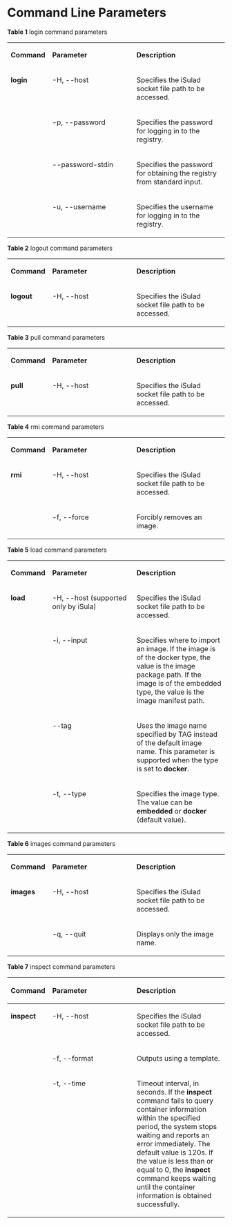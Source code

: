 # Command Line Parameters<a name="EN-US_TOPIC_0189976936"></a>

**Table  1**  login command parameters

<a name="en-us_topic_0189976507_table2711184314112"></a>
<table><tbody><tr id="en-us_topic_0189976507_row177121143201110"><td class="cellrowborder" valign="top" width="17.333333333333336%"><p id="en-us_topic_0189976507_p16712154311113"><a name="en-us_topic_0189976507_p16712154311113"></a><a name="en-us_topic_0189976507_p16712154311113"></a><strong id="en-us_topic_0189976507_b1571224341119"><a name="en-us_topic_0189976507_b1571224341119"></a><a name="en-us_topic_0189976507_b1571224341119"></a>Command</strong></p>
</td>
<td class="cellrowborder" valign="top" width="39.57575757575758%"><p id="en-us_topic_0189976507_p1071211432116"><a name="en-us_topic_0189976507_p1071211432116"></a><a name="en-us_topic_0189976507_p1071211432116"></a><strong id="en-us_topic_0189976507_b1078810212012"><a name="en-us_topic_0189976507_b1078810212012"></a><a name="en-us_topic_0189976507_b1078810212012"></a>Parameter</strong></p>
</td>
<td class="cellrowborder" valign="top" width="43.09090909090909%"><p id="en-us_topic_0189976507_p11712124311116"><a name="en-us_topic_0189976507_p11712124311116"></a><a name="en-us_topic_0189976507_p11712124311116"></a><strong id="en-us_topic_0189976507_b1712043161118"><a name="en-us_topic_0189976507_b1712043161118"></a><a name="en-us_topic_0189976507_b1712043161118"></a>Description</strong></p>
</td>
</tr>
<tr id="en-us_topic_0189976507_row1571284315113"><td class="cellrowborder" rowspan="4" valign="top" width="17.333333333333336%"><p id="en-us_topic_0189976507_p187121043111117"><a name="en-us_topic_0189976507_p187121043111117"></a><a name="en-us_topic_0189976507_p187121043111117"></a><strong id="en-us_topic_0189976507_b12712164314118"><a name="en-us_topic_0189976507_b12712164314118"></a><a name="en-us_topic_0189976507_b12712164314118"></a>login</strong></p>
<p id="en-us_topic_0189976507_p271254317113"><a name="en-us_topic_0189976507_p271254317113"></a><a name="en-us_topic_0189976507_p271254317113"></a>&nbsp;&nbsp;</p>
<p id="en-us_topic_0189976507_p413723611129"><a name="en-us_topic_0189976507_p413723611129"></a><a name="en-us_topic_0189976507_p413723611129"></a>&nbsp;&nbsp;</p>
</td>
<td class="cellrowborder" valign="top" width="39.57575757575758%"><p id="en-us_topic_0189976507_p971364391118"><a name="en-us_topic_0189976507_p971364391118"></a><a name="en-us_topic_0189976507_p971364391118"></a>-H, --host</p>
</td>
<td class="cellrowborder" valign="top" width="43.09090909090909%"><p id="en-us_topic_0189976507_p14713154351120"><a name="en-us_topic_0189976507_p14713154351120"></a><a name="en-us_topic_0189976507_p14713154351120"></a>Specifies the iSulad socket file path to be accessed.</p>
</td>
</tr>
<tr id="en-us_topic_0189976507_row571384310116"><td class="cellrowborder" valign="top"><p id="en-us_topic_0189976507_p729436131214"><a name="en-us_topic_0189976507_p729436131214"></a><a name="en-us_topic_0189976507_p729436131214"></a>-p, --password</p>
</td>
<td class="cellrowborder" valign="top"><p id="en-us_topic_0189976507_p771354351120"><a name="en-us_topic_0189976507_p771354351120"></a><a name="en-us_topic_0189976507_p771354351120"></a>Specifies the password for logging in to the registry.</p>
</td>
</tr>
<tr id="en-us_topic_0189976507_row27131443131115"><td class="cellrowborder" valign="top"><p id="en-us_topic_0189976507_p13237162231210"><a name="en-us_topic_0189976507_p13237162231210"></a><a name="en-us_topic_0189976507_p13237162231210"></a>--password-stdin</p>
</td>
<td class="cellrowborder" valign="top"><p id="en-us_topic_0189976507_p12713194361119"><a name="en-us_topic_0189976507_p12713194361119"></a><a name="en-us_topic_0189976507_p12713194361119"></a>Specifies the password for obtaining the registry from standard input.</p>
</td>
</tr>
<tr id="en-us_topic_0189976507_row18137736121210"><td class="cellrowborder" valign="top"><p id="en-us_topic_0189976507_p67589587125"><a name="en-us_topic_0189976507_p67589587125"></a><a name="en-us_topic_0189976507_p67589587125"></a>-u, --username</p>
</td>
<td class="cellrowborder" valign="top"><p id="en-us_topic_0189976507_p01381036131216"><a name="en-us_topic_0189976507_p01381036131216"></a><a name="en-us_topic_0189976507_p01381036131216"></a>Specifies the username for logging in to the registry.</p>
</td>
</tr>
</tbody>
</table>

**Table  2**  logout command parameters

<a name="en-us_topic_0189976507_table184058282137"></a>
<table><tbody><tr id="en-us_topic_0189976507_row16405728151310"><td class="cellrowborder" valign="top" width="17.333333333333336%"><p id="en-us_topic_0189976507_p1040592811315"><a name="en-us_topic_0189976507_p1040592811315"></a><a name="en-us_topic_0189976507_p1040592811315"></a><strong id="en-us_topic_0189976507_b1240572820135"><a name="en-us_topic_0189976507_b1240572820135"></a><a name="en-us_topic_0189976507_b1240572820135"></a>Command</strong></p>
</td>
<td class="cellrowborder" valign="top" width="39.57575757575758%"><p id="en-us_topic_0189976507_p1040532801312"><a name="en-us_topic_0189976507_p1040532801312"></a><a name="en-us_topic_0189976507_p1040532801312"></a><strong id="en-us_topic_0189976507_b813471217206"><a name="en-us_topic_0189976507_b813471217206"></a><a name="en-us_topic_0189976507_b813471217206"></a>Parameter</strong></p>
</td>
<td class="cellrowborder" valign="top" width="43.09090909090909%"><p id="en-us_topic_0189976507_p11406162812133"><a name="en-us_topic_0189976507_p11406162812133"></a><a name="en-us_topic_0189976507_p11406162812133"></a><strong id="en-us_topic_0189976507_b3406528151311"><a name="en-us_topic_0189976507_b3406528151311"></a><a name="en-us_topic_0189976507_b3406528151311"></a>Description</strong></p>
</td>
</tr>
<tr id="en-us_topic_0189976507_row10406152811133"><td class="cellrowborder" valign="top" width="17.333333333333336%"><p id="en-us_topic_0189976507_p20406122814138"><a name="en-us_topic_0189976507_p20406122814138"></a><a name="en-us_topic_0189976507_p20406122814138"></a><strong id="en-us_topic_0189976507_b340692817135"><a name="en-us_topic_0189976507_b340692817135"></a><a name="en-us_topic_0189976507_b340692817135"></a>logout</strong></p>
</td>
<td class="cellrowborder" valign="top" width="39.57575757575758%"><p id="en-us_topic_0189976507_p343864611136"><a name="en-us_topic_0189976507_p343864611136"></a><a name="en-us_topic_0189976507_p343864611136"></a>-H, --host</p>
</td>
<td class="cellrowborder" valign="top" width="43.09090909090909%"><p id="en-us_topic_0189976507_p124171654131315"><a name="en-us_topic_0189976507_p124171654131315"></a><a name="en-us_topic_0189976507_p124171654131315"></a>Specifies the iSulad socket file path to be accessed.</p>
</td>
</tr>
</tbody>
</table>

**Table  3**  pull command parameters

<a name="en-us_topic_0189976507_table157501230181515"></a>
<table><tbody><tr id="en-us_topic_0189976507_row20751153041513"><td class="cellrowborder" valign="top" width="17.333333333333336%"><p id="en-us_topic_0189976507_p17511301150"><a name="en-us_topic_0189976507_p17511301150"></a><a name="en-us_topic_0189976507_p17511301150"></a><strong id="en-us_topic_0189976507_b3751113041513"><a name="en-us_topic_0189976507_b3751113041513"></a><a name="en-us_topic_0189976507_b3751113041513"></a>Command</strong></p>
</td>
<td class="cellrowborder" valign="top" width="39.57575757575758%"><p id="en-us_topic_0189976507_p175118309158"><a name="en-us_topic_0189976507_p175118309158"></a><a name="en-us_topic_0189976507_p175118309158"></a><strong id="en-us_topic_0189976507_b186201755172311"><a name="en-us_topic_0189976507_b186201755172311"></a><a name="en-us_topic_0189976507_b186201755172311"></a>Parameter</strong></p>
</td>
<td class="cellrowborder" valign="top" width="43.09090909090909%"><p id="en-us_topic_0189976507_p6751630181519"><a name="en-us_topic_0189976507_p6751630181519"></a><a name="en-us_topic_0189976507_p6751630181519"></a><strong id="en-us_topic_0189976507_b775111304153"><a name="en-us_topic_0189976507_b775111304153"></a><a name="en-us_topic_0189976507_b775111304153"></a>Description</strong></p>
</td>
</tr>
<tr id="en-us_topic_0189976507_row147511030141520"><td class="cellrowborder" valign="top" width="17.333333333333336%"><p id="en-us_topic_0189976507_p1175143041512"><a name="en-us_topic_0189976507_p1175143041512"></a><a name="en-us_topic_0189976507_p1175143041512"></a><strong id="en-us_topic_0189976507_b87511530201515"><a name="en-us_topic_0189976507_b87511530201515"></a><a name="en-us_topic_0189976507_b87511530201515"></a>pull</strong></p>
</td>
<td class="cellrowborder" valign="top" width="39.57575757575758%"><p id="en-us_topic_0189976507_p1075117303152"><a name="en-us_topic_0189976507_p1075117303152"></a><a name="en-us_topic_0189976507_p1075117303152"></a>-H, --host</p>
</td>
<td class="cellrowborder" valign="top" width="43.09090909090909%"><p id="en-us_topic_0189976507_p5752730141519"><a name="en-us_topic_0189976507_p5752730141519"></a><a name="en-us_topic_0189976507_p5752730141519"></a>Specifies the iSulad socket file path to be accessed.</p>
</td>
</tr>
</tbody>
</table>

**Table  4**  rmi command parameters

<a name="en-us_topic_0189976507_table856181871617"></a>
<table><tbody><tr id="en-us_topic_0189976507_row9566182166"><td class="cellrowborder" valign="top" width="17.333333333333336%"><p id="en-us_topic_0189976507_p65751821619"><a name="en-us_topic_0189976507_p65751821619"></a><a name="en-us_topic_0189976507_p65751821619"></a><strong id="en-us_topic_0189976507_b175701851613"><a name="en-us_topic_0189976507_b175701851613"></a><a name="en-us_topic_0189976507_b175701851613"></a>Command</strong></p>
</td>
<td class="cellrowborder" valign="top" width="39.57575757575758%"><p id="en-us_topic_0189976507_p4572187167"><a name="en-us_topic_0189976507_p4572187167"></a><a name="en-us_topic_0189976507_p4572187167"></a><strong id="en-us_topic_0189976507_b10151044162317"><a name="en-us_topic_0189976507_b10151044162317"></a><a name="en-us_topic_0189976507_b10151044162317"></a>Parameter</strong></p>
</td>
<td class="cellrowborder" valign="top" width="43.09090909090909%"><p id="en-us_topic_0189976507_p13571818161617"><a name="en-us_topic_0189976507_p13571818161617"></a><a name="en-us_topic_0189976507_p13571818161617"></a><strong id="en-us_topic_0189976507_b165718184168"><a name="en-us_topic_0189976507_b165718184168"></a><a name="en-us_topic_0189976507_b165718184168"></a>Description</strong></p>
</td>
</tr>
<tr id="en-us_topic_0189976507_row1857141861616"><td class="cellrowborder" rowspan="2" valign="top" width="17.333333333333336%"><p id="en-us_topic_0189976507_p65731811165"><a name="en-us_topic_0189976507_p65731811165"></a><a name="en-us_topic_0189976507_p65731811165"></a><strong id="en-us_topic_0189976507_b1657151831616"><a name="en-us_topic_0189976507_b1657151831616"></a><a name="en-us_topic_0189976507_b1657151831616"></a>rmi</strong></p>
<p id="en-us_topic_0189976507_p98391452101617"><a name="en-us_topic_0189976507_p98391452101617"></a><a name="en-us_topic_0189976507_p98391452101617"></a>&nbsp;&nbsp;</p>
</td>
<td class="cellrowborder" valign="top" width="39.57575757575758%"><p id="en-us_topic_0189976507_p46405453292"><a name="en-us_topic_0189976507_p46405453292"></a><a name="en-us_topic_0189976507_p46405453292"></a>-H, --host</p>
</td>
<td class="cellrowborder" valign="top" width="43.09090909090909%"><p id="en-us_topic_0189976507_p144457259170"><a name="en-us_topic_0189976507_p144457259170"></a><a name="en-us_topic_0189976507_p144457259170"></a>Specifies the iSulad socket file path to be accessed.</p>
</td>
</tr>
<tr id="en-us_topic_0189976507_row14839105212164"><td class="cellrowborder" valign="top"><p id="en-us_topic_0189976507_p351121131713"><a name="en-us_topic_0189976507_p351121131713"></a><a name="en-us_topic_0189976507_p351121131713"></a>-f, --force</p>
</td>
<td class="cellrowborder" valign="top"><p id="en-us_topic_0189976507_p25761881619"><a name="en-us_topic_0189976507_p25761881619"></a><a name="en-us_topic_0189976507_p25761881619"></a>Forcibly removes an image.</p>
</td>
</tr>
</tbody>
</table>

**Table  5**  load command parameters

<a name="en-us_topic_0189976507_table99761512187"></a>
<table><tbody><tr id="en-us_topic_0189976507_row189778519180"><td class="cellrowborder" valign="top" width="17.66%"><p id="en-us_topic_0189976507_p29777501817"><a name="en-us_topic_0189976507_p29777501817"></a><a name="en-us_topic_0189976507_p29777501817"></a><strong id="en-us_topic_0189976507_b5977175141813"><a name="en-us_topic_0189976507_b5977175141813"></a><a name="en-us_topic_0189976507_b5977175141813"></a>Command</strong></p>
</td>
<td class="cellrowborder" valign="top" width="39.47%"><p id="en-us_topic_0189976507_p163003261705"><a name="en-us_topic_0189976507_p163003261705"></a><a name="en-us_topic_0189976507_p163003261705"></a><strong id="en-us_topic_0189976507_b14110631192018"><a name="en-us_topic_0189976507_b14110631192018"></a><a name="en-us_topic_0189976507_b14110631192018"></a>Parameter</strong></p>
</td>
<td class="cellrowborder" valign="top" width="42.870000000000005%"><p id="en-us_topic_0189976507_p1397712515182"><a name="en-us_topic_0189976507_p1397712515182"></a><a name="en-us_topic_0189976507_p1397712515182"></a><strong id="en-us_topic_0189976507_b11977852183"><a name="en-us_topic_0189976507_b11977852183"></a><a name="en-us_topic_0189976507_b11977852183"></a>Description</strong></p>
</td>
</tr>
<tr id="en-us_topic_0189976507_row297715141819"><td class="cellrowborder" rowspan="4" valign="top" width="17.66%"><p id="en-us_topic_0189976507_p13977454189"><a name="en-us_topic_0189976507_p13977454189"></a><a name="en-us_topic_0189976507_p13977454189"></a><strong id="en-us_topic_0189976507_b59773511185"><a name="en-us_topic_0189976507_b59773511185"></a><a name="en-us_topic_0189976507_b59773511185"></a>load</strong></p>
</td>
<td class="cellrowborder" valign="top" width="39.47%"><p id="en-us_topic_0189976507_p379318141511"><a name="en-us_topic_0189976507_p379318141511"></a><a name="en-us_topic_0189976507_p379318141511"></a>-H, --host (supported only by iSula)</p>
</td>
<td class="cellrowborder" valign="top" width="42.870000000000005%"><p id="en-us_topic_0189976507_p49788571811"><a name="en-us_topic_0189976507_p49788571811"></a><a name="en-us_topic_0189976507_p49788571811"></a>Specifies the iSulad socket file path to be accessed.</p>
</td>
</tr>
<tr id="en-us_topic_0189976507_row129786541815"><td class="cellrowborder" valign="top"><p id="en-us_topic_0189976507_p148042191018"><a name="en-us_topic_0189976507_p148042191018"></a><a name="en-us_topic_0189976507_p148042191018"></a>-i, --input</p>
</td>
<td class="cellrowborder" valign="top"><p id="en-us_topic_0189976507_p1125912812193"><a name="en-us_topic_0189976507_p1125912812193"></a><a name="en-us_topic_0189976507_p1125912812193"></a>Specifies where to import an image. If the image is of the docker type, the value is the image package path. If the image is of the embedded type, the value is the image manifest path.</p>
</td>
</tr>
<tr id="en-us_topic_0189976507_row1821173271920"><td class="cellrowborder" valign="top"><p id="en-us_topic_0189976507_p335392312120"><a name="en-us_topic_0189976507_p335392312120"></a><a name="en-us_topic_0189976507_p335392312120"></a>--tag</p>
</td>
<td class="cellrowborder" valign="top"><p id="en-us_topic_0189976507_p5290155110196"><a name="en-us_topic_0189976507_p5290155110196"></a><a name="en-us_topic_0189976507_p5290155110196"></a>Uses the image name specified by TAG instead of the default image name. This parameter is supported when the type is set to <strong id="en-us_topic_0189976507_b16890173353716"><a name="en-us_topic_0189976507_b16890173353716"></a><a name="en-us_topic_0189976507_b16890173353716"></a>docker</strong>.</p>
</td>
</tr>
<tr id="en-us_topic_0189976507_row156213350193"><td class="cellrowborder" valign="top"><p id="en-us_topic_0189976507_p14257527816"><a name="en-us_topic_0189976507_p14257527816"></a><a name="en-us_topic_0189976507_p14257527816"></a>-t, --type</p>
</td>
<td class="cellrowborder" valign="top"><p id="en-us_topic_0189976507_p69261114208"><a name="en-us_topic_0189976507_p69261114208"></a><a name="en-us_topic_0189976507_p69261114208"></a>Specifies the image type. The value can be <strong id="en-us_topic_0189976507_b532995852410"><a name="en-us_topic_0189976507_b532995852410"></a><a name="en-us_topic_0189976507_b532995852410"></a>embedded</strong> or <strong id="en-us_topic_0189976507_b95527120259"><a name="en-us_topic_0189976507_b95527120259"></a><a name="en-us_topic_0189976507_b95527120259"></a>docker</strong> (default value).</p>
</td>
</tr>
</tbody>
</table>

**Table  6**  images command parameters

<a name="en-us_topic_0189976507_table1698717275206"></a>
<table><tbody><tr id="en-us_topic_0189976507_row20987172716205"><td class="cellrowborder" valign="top" width="17.333333333333336%"><p id="en-us_topic_0189976507_p198717272205"><a name="en-us_topic_0189976507_p198717272205"></a><a name="en-us_topic_0189976507_p198717272205"></a><strong id="en-us_topic_0189976507_b16988192712012"><a name="en-us_topic_0189976507_b16988192712012"></a><a name="en-us_topic_0189976507_b16988192712012"></a>Command</strong></p>
</td>
<td class="cellrowborder" valign="top" width="39.57575757575758%"><p id="en-us_topic_0189976507_p149889270206"><a name="en-us_topic_0189976507_p149889270206"></a><a name="en-us_topic_0189976507_p149889270206"></a><strong id="en-us_topic_0189976507_b1337423510204"><a name="en-us_topic_0189976507_b1337423510204"></a><a name="en-us_topic_0189976507_b1337423510204"></a>Parameter</strong></p>
</td>
<td class="cellrowborder" valign="top" width="43.09090909090909%"><p id="en-us_topic_0189976507_p39881427152015"><a name="en-us_topic_0189976507_p39881427152015"></a><a name="en-us_topic_0189976507_p39881427152015"></a><strong id="en-us_topic_0189976507_b17988727162013"><a name="en-us_topic_0189976507_b17988727162013"></a><a name="en-us_topic_0189976507_b17988727162013"></a>Description</strong></p>
</td>
</tr>
<tr id="en-us_topic_0189976507_row9988102722010"><td class="cellrowborder" rowspan="2" valign="top" width="17.333333333333336%"><p id="en-us_topic_0189976507_p1798982713208"><a name="en-us_topic_0189976507_p1798982713208"></a><a name="en-us_topic_0189976507_p1798982713208"></a><strong id="en-us_topic_0189976507_b1989927172020"><a name="en-us_topic_0189976507_b1989927172020"></a><a name="en-us_topic_0189976507_b1989927172020"></a>images</strong></p>
<p id="en-us_topic_0189976507_p1989027102011"><a name="en-us_topic_0189976507_p1989027102011"></a><a name="en-us_topic_0189976507_p1989027102011"></a>&nbsp;&nbsp;</p>
</td>
<td class="cellrowborder" valign="top" width="39.57575757575758%"><p id="en-us_topic_0189976507_p2401203814283"><a name="en-us_topic_0189976507_p2401203814283"></a><a name="en-us_topic_0189976507_p2401203814283"></a>-H, --host</p>
</td>
<td class="cellrowborder" valign="top" width="43.09090909090909%"><p id="en-us_topic_0189976507_p672324516281"><a name="en-us_topic_0189976507_p672324516281"></a><a name="en-us_topic_0189976507_p672324516281"></a>Specifies the iSulad socket file path to be accessed.</p>
</td>
</tr>
<tr id="en-us_topic_0189976507_row19989727162012"><td class="cellrowborder" valign="top"><p id="en-us_topic_0189976507_p10234102862814"><a name="en-us_topic_0189976507_p10234102862814"></a><a name="en-us_topic_0189976507_p10234102862814"></a>-q, --quit</p>
</td>
<td class="cellrowborder" valign="top"><p id="en-us_topic_0189976507_p59851651152815"><a name="en-us_topic_0189976507_p59851651152815"></a><a name="en-us_topic_0189976507_p59851651152815"></a>Displays only the image name.</p>
</td>
</tr>
</tbody>
</table>

**Table  7**  inspect command parameters

<a name="en-us_topic_0189976507_table73237211516"></a>
<table><thead align="left"><tr id="en-us_topic_0189976507_row3323182851"><th class="cellrowborder" valign="top" width="17.72177217721772%" id="mcps1.2.4.1.1"><p id="en-us_topic_0189976507_p13410654512"><a name="en-us_topic_0189976507_p13410654512"></a><a name="en-us_topic_0189976507_p13410654512"></a><strong id="en-us_topic_0189976507_b13410851356"><a name="en-us_topic_0189976507_b13410851356"></a><a name="en-us_topic_0189976507_b13410851356"></a>Command</strong></p>
</th>
<th class="cellrowborder" valign="top" width="39.563956395639565%" id="mcps1.2.4.1.2"><p id="en-us_topic_0189976507_p20410352512"><a name="en-us_topic_0189976507_p20410352512"></a><a name="en-us_topic_0189976507_p20410352512"></a><strong id="en-us_topic_0189976507_b1861403918200"><a name="en-us_topic_0189976507_b1861403918200"></a><a name="en-us_topic_0189976507_b1861403918200"></a>Parameter</strong></p>
</th>
<th class="cellrowborder" valign="top" width="42.71427142714271%" id="mcps1.2.4.1.3"><p id="en-us_topic_0189976507_p1441015512513"><a name="en-us_topic_0189976507_p1441015512513"></a><a name="en-us_topic_0189976507_p1441015512513"></a><strong id="en-us_topic_0189976507_b154100511510"><a name="en-us_topic_0189976507_b154100511510"></a><a name="en-us_topic_0189976507_b154100511510"></a>Description</strong></p>
</th>
</tr>
</thead>
<tbody><tr id="en-us_topic_0189976507_row33241029510"><td class="cellrowborder" rowspan="3" valign="top" width="17.72177217721772%" headers="mcps1.2.4.1.1 "><p id="en-us_topic_0189976507_p2410145857"><a name="en-us_topic_0189976507_p2410145857"></a><a name="en-us_topic_0189976507_p2410145857"></a><strong id="en-us_topic_0189976507_b1541012512516"><a name="en-us_topic_0189976507_b1541012512516"></a><a name="en-us_topic_0189976507_b1541012512516"></a>inspect</strong></p>
</td>
<td class="cellrowborder" valign="top" width="39.563956395639565%" headers="mcps1.2.4.1.2 "><p id="en-us_topic_0189976507_p124111251511"><a name="en-us_topic_0189976507_p124111251511"></a><a name="en-us_topic_0189976507_p124111251511"></a>-H, --host</p>
</td>
<td class="cellrowborder" valign="top" width="42.71427142714271%" headers="mcps1.2.4.1.3 "><p id="en-us_topic_0189976507_p34111555514"><a name="en-us_topic_0189976507_p34111555514"></a><a name="en-us_topic_0189976507_p34111555514"></a>Specifies the iSulad socket file path to be accessed.</p>
</td>
</tr>
<tr id="en-us_topic_0189976507_row432415215516"><td class="cellrowborder" valign="top" headers="mcps1.2.4.1.1 "><p id="en-us_topic_0189976507_p14112511510"><a name="en-us_topic_0189976507_p14112511510"></a><a name="en-us_topic_0189976507_p14112511510"></a>-f, --format</p>
</td>
<td class="cellrowborder" valign="top" headers="mcps1.2.4.1.2 "><p id="en-us_topic_0189976507_p1141119511513"><a name="en-us_topic_0189976507_p1141119511513"></a><a name="en-us_topic_0189976507_p1141119511513"></a>Outputs using a template.</p>
</td>
</tr>
<tr id="en-us_topic_0189976507_row83241924511"><td class="cellrowborder" valign="top" headers="mcps1.2.4.1.1 "><p id="en-us_topic_0189976507_p4411135858"><a name="en-us_topic_0189976507_p4411135858"></a><a name="en-us_topic_0189976507_p4411135858"></a>-t, --time</p>
</td>
<td class="cellrowborder" valign="top" headers="mcps1.2.4.1.2 "><p id="en-us_topic_0189976507_p16411165253"><a name="en-us_topic_0189976507_p16411165253"></a><a name="en-us_topic_0189976507_p16411165253"></a>Timeout interval, in seconds. If the <strong id="en-us_topic_0189976507_b57331120364"><a name="en-us_topic_0189976507_b57331120364"></a><a name="en-us_topic_0189976507_b57331120364"></a>inspect</strong> command fails to query container information within the specified period, the system stops waiting and reports an error immediately. The default value is 120s. If the value is less than or equal to 0, the <strong id="en-us_topic_0189976507_b710819743617"><a name="en-us_topic_0189976507_b710819743617"></a><a name="en-us_topic_0189976507_b710819743617"></a>inspect</strong> command keeps waiting until the container information is obtained successfully.</p>
</td>
</tr>
</tbody>
</table>

